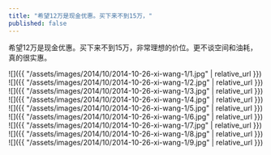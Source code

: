 ```yaml
---
title: "希望12万是现金优惠。买下来不到15万，"
published: false
---
```

希望12万是现金优惠。买下来不到15万，非常理想的价位。更不谈空间和油耗，真的很实惠。



![]({{ "/assets/images/2014/10/2014-10-26-xi-wang-1/1.jpg" | relative_url }})
![]({{ "/assets/images/2014/10/2014-10-26-xi-wang-1/2.jpg" | relative_url }})
![]({{ "/assets/images/2014/10/2014-10-26-xi-wang-1/3.jpg" | relative_url }})
![]({{ "/assets/images/2014/10/2014-10-26-xi-wang-1/4.jpg" | relative_url }})
![]({{ "/assets/images/2014/10/2014-10-26-xi-wang-1/5.jpg" | relative_url }})
![]({{ "/assets/images/2014/10/2014-10-26-xi-wang-1/6.jpg" | relative_url }})
![]({{ "/assets/images/2014/10/2014-10-26-xi-wang-1/7.jpg" | relative_url }})
![]({{ "/assets/images/2014/10/2014-10-26-xi-wang-1/8.jpg" | relative_url }})
![]({{ "/assets/images/2014/10/2014-10-26-xi-wang-1/9.jpg" | relative_url }})
